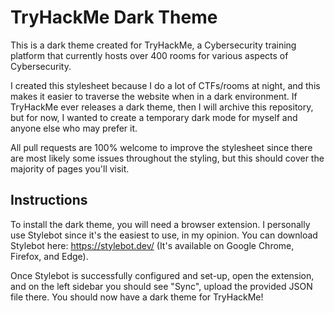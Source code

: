 # TryHackMe Dark Theme

This is a dark theme created for TryHackMe, a Cybersecurity training platform that currently hosts over 400 rooms for various aspects of Cybersecurity.

I created this stylesheet because I do a lot of CTFs/rooms at night, and this makes it easier to traverse the website when in a dark environment. If TryHackMe ever releases a dark theme, then I will archive this repository, but for now, I wanted to create a temporary dark mode for myself and anyone else who may prefer it.

All pull requests are 100% welcome to improve the stylesheet since there are most likely some issues throughout the styling, but this should cover the majority of pages you'll visit.

## Instructions

To install the dark theme, you will need a browser extension. I personally use Stylebot since it's the easiest to use, in my opinion. You can download Stylebot here: https://stylebot.dev/ (It's available on Google Chrome, Firefox, and Edge).

Once Stylebot is successfully configured and set-up, open the extension, and on the left sidebar you should see "Sync", upload the provided JSON file there. You should now have a dark theme for TryHackMe!
